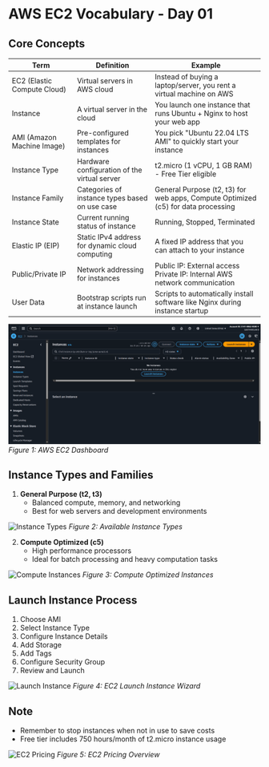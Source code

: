 # AWS EC2 Vocabulary - Day 01

## Core Concepts

| Term | Definition | Example |
|------|------------|---------|
| EC2 (Elastic Compute Cloud) | Virtual servers in AWS cloud | Instead of buying a laptop/server, you rent a virtual machine on AWS |
| Instance | A virtual server in the cloud | You launch one instance that runs Ubuntu + Nginx to host your web app |
| AMI (Amazon Machine Image) | Pre-configured templates for instances | You pick "Ubuntu 22.04 LTS AMI" to quickly start your instance |
| Instance Type | Hardware configuration of the virtual server | t2.micro (1 vCPU, 1 GB RAM) - Free Tier eligible |
| Instance Family | Categories of instance types based on use case | General Purpose (t2, t3) for web apps, Compute Optimized (c5) for data processing |
| Instance State | Current running status of instance | Running, Stopped, Terminated |
| Elastic IP (EIP) | Static IPv4 address for dynamic cloud computing | A fixed IP address that you can attach to your instance |
| Public/Private IP | Network addressing for instances | Public IP: External access<br>Private IP: Internal AWS network communication |
| User Data | Bootstrap scripts run at instance launch | Scripts to automatically install software like Nginx during instance startup |

![EC2 Console Overview](images/ec2-console.png)
*Figure 1: AWS EC2 Dashboard*

## Instance Types and Families

1. **General Purpose (t2, t3)**
   - Balanced compute, memory, and networking
   - Best for web servers and development environments

![Instance Types](images/instance-types.png)
*Figure 2: Available Instance Types*

2. **Compute Optimized (c5)**
   - High performance processors
   - Ideal for batch processing and heavy computation tasks

![Compute Instances](images/compute-instances.png)
*Figure 3: Compute Optimized Instances*

## Launch Instance Process
1. Choose AMI
2. Select Instance Type
3. Configure Instance Details
4. Add Storage
5. Add Tags
6. Configure Security Group
7. Review and Launch

![Launch Instance](images/launch-instance.png)
*Figure 4: EC2 Launch Instance Wizard*

## Note
- Remember to stop instances when not in use to save costs
- Free tier includes 750 hours/month of t2.micro instance usage

![EC2 Pricing](images/ec2-pricing.png)
*Figure 5: EC2 Pricing Overview*